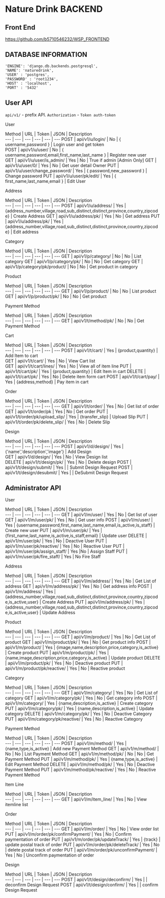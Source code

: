 # Nature Drink BACKEND

## Front End

https://github.com/b5710546232/WSP_FRONTEND

## DATABASE INFORMATION   

```
'ENGINE': 'django.db.backends.postgresql',
'NAME': 'naturedrink',
'USER' : 'postgres',
'PASSWORD' : 'root1234',
'HOST' : 'localhost',
'PORT' : '5432'
```

## User API

`api/v1/` - prefix API.
`Authorization` - `Token auth-token`

User

Method | URL | Token | JSON | Description  
--- | --- | --- | --- | --- | ---
POST | api/v1/u/login/ | No | { username,password } | Login user and get token  
POST | api/v1/u/user/ | No | { username,password,email,first_name,last_name } | Register new user  
GET | api/v1/u/user/is_admin/ | Yes | No | True if admin [Admin Only]
GET | api/v1/u/user/0/ | Yes | No | Get user detail Owner
PUT | api/v1/u/user/change_password/ | Yes | { password,new_password } | Change password
PUT | api/v1/u/user/pk/edit/ | Yes | { first_name,last_name,email } | Edit User

Address

Method | URL | Token | JSON | Description  
--- | --- | --- | --- | --- | ---
POST | api/v1/u/address/ | Yes | {address_number,village,road,sub_distinct,distinct,province,country,zipcode} | Create Address
GET | api/v1/u/address/pk/ | Yes | No | Get address
PUT | api/v1/u/address/pk/ | Yes | {address_number,village,road,sub_distinct,distinct,province,country,zipcode} |  Edit address

Category

Method | URL | Token | JSON | Description  
--- | --- | --- | --- | --- | ---
GET | api/v1/p/category/ | No | No | List category
GET | api/v1/p/category/pk/ | No | No | Get category
GET | api/v1/p/category/pk/product/ | No | No | Get product in category

Product

Method | URL | Token | JSON | Description  
--- | --- | --- | --- | --- | ---
GET | api/v1/p/product/ | No | No | List product
GET | api/v1/p/product/pk/ | No | No | Get product

Payment Method

Method | URL | Token | JSON | Description  
--- | --- | --- | --- | --- | ---
GET | api/v1/t/method/pk/ | No | No | Get Payment Method

Cart

Method | URL | Token | JSON | Description  
--- | --- | --- | --- | --- | ---
POST | api/v1/t/cart/ | Yes | {product,quantity} | Add Item to cart  
GET | api/v1/t/cart/ | Yes | No | View Cart list  
GET | api/v1/t/cart/lines/ | Yes | No | View all of item line
PUT | api/v1/t/cart/pk/ | Yes | {product,quantity} | Edit Item in cart
DELETE | api/v1/t/cart/pk/ | Yes | No | Delete item form cart
POST | api/v1/t/cart/pay/ | Yes | {address,method} | Pay item in cart

Order

Method | URL | Token | JSON | Description  
--- | --- | --- | --- | --- | ---
GET | api/v1/t/order/ | Yes | No | Get list of order
GET | api/v1/t/order/pk | Yes | No | Get order
PUT | api/v1/t/order/pk/upload_slip/ | Yes | {transfer_slip} | Upload Slip
PUT | api/v1/t/order/pk/delete_slip/ | Yes | No | Delete Slip

Design

Method | URL | Token | JSON | Description  
--- | --- | --- | --- | --- | ---
POST | api/v1/d/design/ | Yes | {'name','description','image'} | Add Design  
GET | api/v1/d/design/ | Yes | No | View Design list  
DELETE | api/v1/t/design/pk/ | Yes | No | Delete design
POST | api/v1/t/design/submit/ | Yes | | Submit Design Request
POST | api/v1/t/design/desubmit/ | Yes | | DeSubmit Design Request


## Administrator API  

User

Method | URL | Token | JSON | Description  
--- | --- | --- | --- | --- | ---
GET | api/v1/m/user/ | Yes | No | Get list of user
GET | api/v1/m/user/pk/ | Yes | No | Get user info
POST | api/v1/m/user/ | Yes | {username,password,first_name,last_name,email,is_active,is_staff} | Create new user
PUT | api/v1/m/user/pk/ | Yes | {first_name,last_name,is_active,is_staff,email} | Update user
DELETE | api/v1/m/user/pk/ | Yes | No | Deactive User
PUT | api/v1/m/user/pk/reactive/ | Yes | No | Reactive User
PUT | api/v1/m/user/pk/assign_staff/ | Yes |No | Assign Staff
PUT | api/v1/m/user/pk/fire_staff/ | Yes | No Fire Staff

Address

Method | URL | Token | JSON | Description  
--- | --- | --- | --- | --- | ---
GET | api/v1/m/address/ | Yes | No | Get List of address
GET | api/v1/m/address/pk/ | Yes | No | Get address info
POST | api/v1/m/address/ | Yes | {address_number,village,road,sub_distinct,distinct,province,country,zipcode,is_active,user} | Create Address
PUT | api/v1/m/address/pk/ | Yes | {address_number,village,road,sub_distinct,distinct,province,country,zipcode,is_active,user} | Update Address

Product

Method | URL | Token | JSON | Description  
--- | --- | --- | --- | --- | ---
GET | api/v1/m/product/ | Yes | No | Get List of product
GET | api/v1/m/product/pk/ | Yes | No | Get product info
POST | api/v1/m/product/ | Yes | {image,name,description,price,category,is_active} | Create product
PUT | api/v1/m/product/pk/ | Yes | {name,image,description,price,category,is_active} | Update product
DELETE | api/v1/m/product/pk/ | Yes | No | Deactive product
PUT | api/v1/m/product/pk/reactive/ | Yes | No | Reactive product

Category

Method | URL | Token | JSON | Description  
--- | --- | --- | --- | --- | ---
GET | api/v1/m/category/ | Yes | No | Get List of category
GET | api/v1/m/category/pk/ | Yes | No | Get category info
POST | api/v1/m/category/ | Yes | {name,description,is_active} | Create category
PUT | api/v1/m/category/pk/ | Yes | {name,description,is_active} | Update category
DELETE | api/v1/m/category/pk/ | Yes | No | Deactive Category
PUT | api/v1/m/category/pk/reactive/ | Yes | No | Reactive Category

Payment Method

Method | URL | Token | JSON | Description  
--- | --- | --- | --- | --- | ---
POST | api/v1/m/method/ | Yes | {name,type,is_active} | Add new Payment Method
GET | api/v1/m/method/ | No | No | List Payment Method
GET | api/v1/m/method/pk/ | No | No | Get Payment Method
PUT | api/v1/m/method/pk/ | Yes | {name,type,is_active} | Edit Payment Method
DELETE | api/v1/m/method/pk/ | Yes | No | Deactive Payment Method
PUT | api/v1/m/method/pk/reactive/ | Yes | No | Reactive Payment Method

Item Line

Method | URL | Token | JSON | Description  
--- | --- | --- | --- | --- | ---
GET | api/v1/m/item_line/ | Yes | No | View itemline list  

Order

Method | URL | Token | JSON | Description  
--- | --- | --- | --- | --- | ---
GET | api/v1/m/order/ | Yes | No | View order list  
PUT | api/v1/m/order/pk/confirmPayment/ | Yes | No | Confirm paymentation of order
PUT | api/v1/m/order/pk/updateTrack/ | Yes | {track} | update postal track of order
PUT | api/v1/m/order/pk/deleteTrack/ | Yes | No | delete postal track of order
PUT | api/v1/m/order/pk/unconfirmPayment/ | Yes | No | Unconfirm paymentation of order

Design

Method | URL | Token | JSON | Description  
--- | --- | --- | --- | --- | ---
POST | api/v1/t/design/deconfirm/ | Yes | | deconfirm Design Request
POST | api/v1/t/design/confirm/ | Yes | | confirm Design Request
